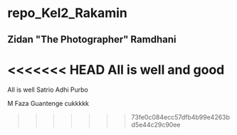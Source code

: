 # repo_Kel2_Rakamin

## Zidan "The Photographer" Ramdhani

<<<<<<< HEAD
All is well and good
=======
All is well
Satrio Adhi Purbo

M Faza Guantenge cukkkkk
>>>>>>> 73fe0c084ecc57dfb4b99e4263bd5e44c29c90ee
